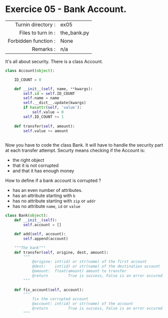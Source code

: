 # Exercice 05 - Bank Account.

|                         |                     |
| -----------------------:| ------------------- |
|   Turnin directory :    |  ex05               |
|   Files to turn in :    |  the_bank.py        |
|   Forbidden function :  |  None               |
|   Remarks :             |  n/a                |

It's all about security.
There is a class Account.

```py
class Account(object):

    ID_COUNT = 0

    def __init__(self, name, **kwargs):
        self.id = self.ID_COUNT
        self.name = name
        self.__dict__.update(kwargs)
        if hasattr(self, 'value'):
            self.value = 0
        self.ID_COUNT += 1
    
    def transfer(self, amount):
        self.value += amount
    
```

Now you have to code the class Bank.
It will have to handle the security part at each transfer attempt.
Securty means checking if the Account is:
- the right object
- that it is not corrupted
- and that it has enough money

How to define if a bank account is corrupted ?
- has an even number of attributes.
- has an attribute starting with `b`
- has no attribute starting with `zip` or `addr`
- has no attribute `name`, `id` or `value`

```py
class Bank(object):
    def __init__(self):
        self.account = []

    def add(self, account):
        self.append(account)

    """The bank"""
    def transfer(self, origine, dest, amount):
        """
            @origine: int(id) or str(name) of the first account
            @dest:    int(id) or str(name) of the destination account
            @amount:  float(amount) amount to transfer
            @return         True is success, False is an error occured
        """
    
    def fix_account(self, account):
        """
            fix the corrupted account
            @account: int(id) or str(name) of the account
            @return         True is success, False is an error occured
        """
```
